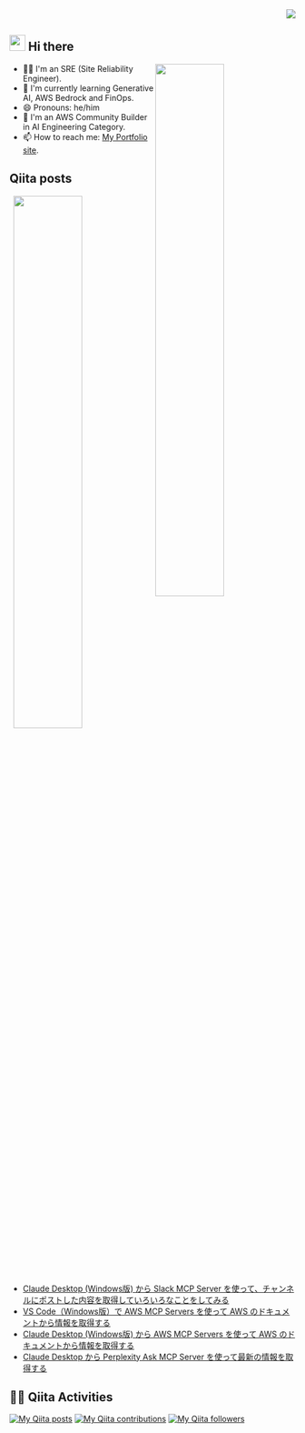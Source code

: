 <div align="right">
  <img src="https://komarev.com/ghpvc/?username=revsystem" />
</div>

## <img src="https://media.giphy.com/media/hvRJCLFzcasrR4ia7z/giphy.gif" width="28"> Hi there

<p><img align="right" width="49%" src="https://github-readme-stats.vercel.app/api?username=revsystem&theme=vue-dark&show_icons=true&locale=en&layout=compact" /></p>

- 🧑‍💻 I'm an SRE (Site Reliability Engineer).
- 🌱 I'm currently learning Generative AI, AWS Bedrock and FinOps.
- 😄 Pronouns: he/him
- 🔭 I'm an AWS Community Builder in AI Engineering Category.
- 📫 How to reach me: [My Portfolio site](https://rev-system.net).

## Qiita posts

<p><img align="right" width="49%" src="https://github-readme-stats.vercel.app/api/top-langs/?username=revsystem&theme=vue-dark&layout=compact" /></p>

<!-- BLOG-POST-LIST:START -->
- [Claude Desktop &lpar;Windows版&rpar; から Slack MCP Server を使って、チャンネルにポストした内容を取得していろいろなことをしてみる](https://qiita.com/revsystem/items/b7904fc53a72ef3ba02a)
- [VS Code（Windows版）で AWS MCP Servers を使って AWS のドキュメントから情報を取得する](https://qiita.com/revsystem/items/911999b174dc5f3cf29d)
- [Claude Desktop &lpar;Windows版&rpar; から AWS MCP Servers を使って AWS のドキュメントから情報を取得する](https://qiita.com/revsystem/items/1e4c738ecaeacb7f133d)
- [Claude Desktop から Perplexity Ask MCP Server を使って最新の情報を取得する](https://qiita.com/revsystem/items/1e87004f603e46da1c67)
<!-- BLOG-POST-LIST:END -->

## 🏃‍♀️ Qiita Activities

[![My Qiita posts](https://qiita-badge.apiapi.app/s/revsystem/posts.svg)](http://qiita.com/revsystem) [![My Qiita contributions](https://qiita-badge.apiapi.app/s/revsystem/contributions.svg)](http://qiita.com/revsystem) [![My Qiita followers](https://qiita-badge.apiapi.app/s/revsystem/followers.svg)](http://qiita.com/revsystem)
